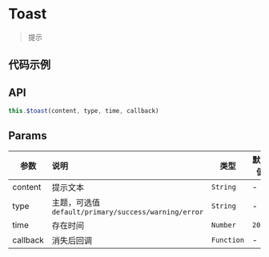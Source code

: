 # Toast

> 提示

## 代码示例

<test></test>

<script>
  import test from '@/pages/demo/Toast.vue';

  export default {
    components: {
      test
    }
  }
</script>

## API

```js
this.$toast(content, type, time, callback)
```

## Params

| 参数 | 说明 | 类型 | 默认值 |
| ----|:-----| ---- | ---- |
| content | 提示文本  | `String` | - |
| type | 主题，可选值`default/primary/success/warning/error`  | `String` | - |
| time | 存在时间  | `Number` | `2000` |
| callback | 消失后回调  | `Function` | - |
